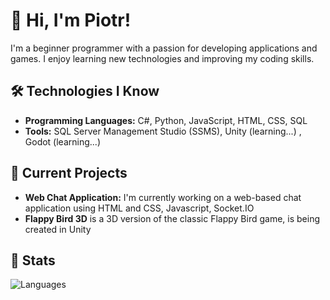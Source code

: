 
# 👋 Hi, I'm Piotr!
I'm a beginner programmer with a passion for developing applications and games. I enjoy learning new technologies and improving my coding skills.

## 🛠️ Technologies I Know
- **Programming Languages:** C#, Python, JavaScript, HTML, CSS, SQL
- **Tools:** SQL Server Management Studio (SSMS), Unity (learning...) , Godot (learning...)

## 🚀 Current Projects
- **Web Chat Application:** I'm currently working on a web-based chat application using HTML and CSS, Javascript, Socket.IO
- **Flappy Bird 3D** is a 3D version of the classic Flappy Bird game, is being created in Unity

## 📝 Stats
![Languages](https://github-readme-stats.vercel.app/api/top-langs/?username=1-xB&layout=compact&theme=tokyonight)


